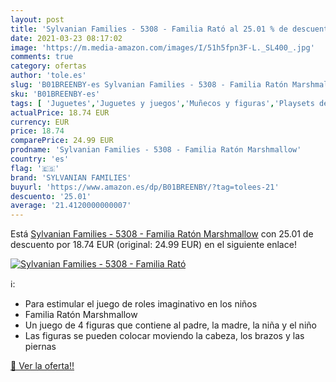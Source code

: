 ```yaml
---
layout: post
title: 'Sylvanian Families - 5308 - Familia Rató al 25.01 % de descuento'
date: 2021-03-23 08:17:02
image: 'https://m.media-amazon.com/images/I/51h5fpn3F-L._SL400_.jpg'
comments: true
category: ofertas
author: 'tole.es'
slug: 'B01BREENBY-es Sylvanian Families - 5308 - Familia Ratón Marshmallow'
sku: 'B01BREENBY-es'
tags: [ 'Juguetes','Juguetes y juegos','Muñecos y figuras','Playsets de figuras de juguete para niños','families','sylvanian','sylvanian families', ]
actualPrice: 18.74 EUR
currency: EUR
price: 18.74
comparePrice: 24.99 EUR
prodname: 'Sylvanian Families - 5308 - Familia Ratón Marshmallow'
country: 'es'
flag: '🇪🇸'
brand: 'SYLVANIAN FAMILIES'
buyurl: 'https://www.amazon.es/dp/B01BREENBY/?tag=tolees-21'
descuento: '25.01'
average: '21.4120000000007'
---
```


Está [Sylvanian Families - 5308 - Familia Ratón Marshmallow](https://www.amazon.es/dp/B01BREENBY/?tag=tolees-21) con 25.01 de descuento por 18.74 EUR (original: 24.99 EUR) en el siguiente enlace!

[![Sylvanian Families - 5308 - Familia Rató](https://m.media-amazon.com/images/I/51h5fpn3F-L._SL400_.jpg)](https://www.amazon.es/dp/B01BREENBY/?tag=tolees-21)

ℹ️:

- Para estimular el juego de roles imaginativo en los niños
- Familia Ratón Marshmallow
- Un juego de 4 figuras que contiene al padre, la madre, la niña y el niño
- Las figuras se pueden colocar moviendo la cabeza, los brazos y las piernas

[🛒 Ver la oferta!!](https://www.amazon.es/dp/B01BREENBY/?tag=tolees-21)
